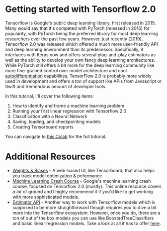 # Getting started with Tensorflow 2.0

Tensorflow is Google's public deep learning library, first released in 2015. Many would say that it's competed with PyTorch (released in 2016) for popularity, with PyTorch being the preferred library for most deep learning researchers over the past few years. However, just recently (2019), Tensorflow 2.0 was released which offered a much more user-friendly API and deep learning environment than its predecessor. Specifically, it interfaces with Keras now and offers several plug-and-play estimators as well as the ability to develop your own fancy deep learning architectures. While PyTorch still offers a bit more for the deep learning community like more fine-grained control over model architecture and cool [autodifferentiation](https://pytorch.org/tutorials/beginner/blitz/autograd_tutorial.html) capabilities, TensorFlow 2.0 is probably more widely used in development and offers a _ton_ of support like APIs from Javascript or Swift and tremendous amount of developer tools. 

In this tutorial, I'll cover the following items:

1. How to identify and frame a machine learning problem
2. Running your first linear regression with Tensorflow 2.0
3. Classification with a Neural Network
4. Saving, loading, and checkpointing models
5. Creating Tensorboard reports

You can navigate to [this Colab](https://colab.research.google.com/drive/1Qf_GsRB8akTpVkcM2nUYj65dyRz7WO6t?usp=sharing) for the full tutorial.

# Additional Resources

- [Weights & Biases](https://www.wandb.com/) - A web-based UI, like Tensorboard, that also helps you track model optimization & peformance
- [Machine Learning Crash Course](https://developers.google.com/machine-learning/crash-course) - Google's machine learning crash course, focused on Tensorflow 2.0 (mostly). This online resource covers _a lot_ of ground and I highly recommend it if you'd like to get working with more sophisticated models.
- [Estimator API](https://www.tensorflow.org/guide/estimator) - Another way to work with Tensorflow models which is supposed to be more straightforward though requires you to dive a bit more into the Tensorflow ecosystem. However, once you do, there are a ton of out of the box models you can use like BoostedTreeClassifiers and basic linear regression models. Take a look at all it has to offer [here](https://www.tensorflow.org/api_docs/python/tf/estimator).
